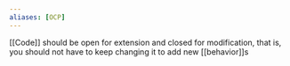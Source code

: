 ```yaml
---
aliases: [OCP]
---
```


[[Code]] should be open for extension and closed for modification, that is, you should not have to keep changing it to add new [[behavior]]s